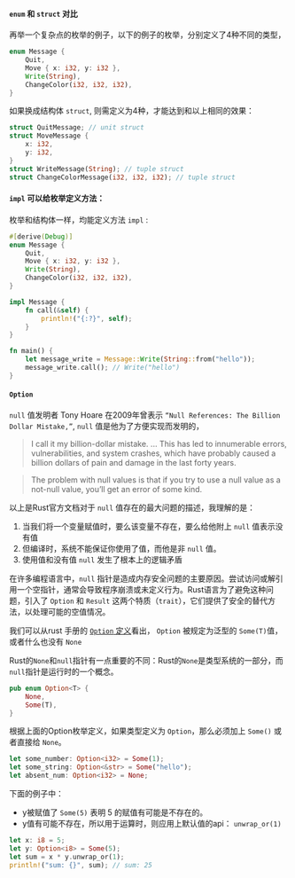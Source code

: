 #### `enum` 和 `struct` 对比

再举一个复杂点的枚举的例子，以下的例子的枚举，分别定义了4种不同的类型，

```rust
enum Message {
	Quit,
	Move { x: i32, y: i32 },
	Write(String),
	ChangeColor(i32, i32, i32),
}
```

如果换成结构体 `struct`, 则需定义为4种，才能达到和以上相同的效果：

```rust
struct QuitMessage; // unit struct
struct MoveMessage {
    x: i32,
    y: i32,
}
struct WriteMessage(String); // tuple struct
struct ChangeColorMessage(i32, i32, i32); // tuple struct
```

#### `impl` 可以给枚举定义方法：

枚举和结构体一样，均能定义方法 `impl` :

```rust
#[derive(Debug)]
enum Message {
	Quit,
	Move { x: i32, y: i32 },
	Write(String),
	ChangeColor(i32, i32, i32),
}

impl Message {
	fn call(&self) {
		println!("{:?}", self); 
	}
}

fn main() {
	let message_write = Message::Write(String::from("hello"));
	message_write.call(); // Write("hello")
}
```

#### `Option`

`null` 值发明者 Tony Hoare 在2009年曾表示 ` “Null References: The Billion Dollar Mistake,” `,  `null` 值是他为了方便实现而发明的，

> I call it my billion-dollar mistake. ... This has led to innumerable errors, vulnerabilities, and system crashes, which have probably caused a billion dollars of pain and damage in the last forty years.


> The problem with null values is that if you try to use a null value as a not-null value, you’ll get an error of some kind. 

以上是Rust官方文档对于 `null` 值存在的最大问题的描述，我理解的是：
1. 当我们将一个变量赋值时，要么该变量不存在，要么给他附上 `null` 值表示没有值
2. 但编译时，系统不能保证你使用了值，而他是非 `null` 值。
3. 使用值和没有值 `null` 发生了根本上的逻辑矛盾

在许多编程语言中，`null` 指针是造成内存安全问题的主要原因。尝试访问或解引用一个空指针，通常会导致程序崩溃或未定义行为。Rust语言为了避免这种问题，引入了 `Option` 和 `Result` 这两个特质（`trait`），它们提供了安全的替代方法，以处理可能的空值情况。


我们可以从rust 手册的 [`Option` 定义](https://doc.rust-lang.org/std/option/enum.Option.html)看出， `Option` 被规定为泛型的 `Some(T)`值，或者什么也没有 `None`

Rust的`None`和`null`指针有一点重要的不同：Rust的`None`是类型系统的一部分，而`null`指针是运行时的一个概念。

```rust
pub enum Option<T> {
    None,
    Some(T),
}
```

根据上面的Option枚举定义，如果类型定义为 `Option`，那么必须加上 `Some()` 或者直接给 `None`。
```rust
let some_number: Option<i32> = Some(1);
let some_string: Option<&str> = Some("hello");
let absent_num: Option<i32> = None;
```

下面的例子中：
- y被赋值了 `Some(5)` 表明 5 的赋值有可能是不存在的。
- y值有可能不存在，所以用于运算时，则应用上默认值的api： `unwrap_or(1)`
```rust
let x: i8 = 5;
let y: Option<i8> = Some(5);
let sum = x * y.unwrap_or(1);
println!("sum: {}", sum); // sum: 25
```
